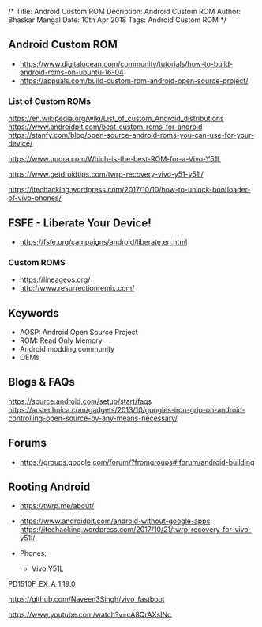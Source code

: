 /*
Title: Android Custom ROM
Decription: Android Custom ROM
Author: Bhaskar Mangal
Date: 10th Apr 2018
Tags: Android Custom ROM
*/

## Android Custom ROM
- https://www.digitalocean.com/community/tutorials/how-to-build-android-roms-on-ubuntu-16-04
- https://appuals.com/build-custom-rom-android-open-source-project/

### List of Custom ROMs
https://en.wikipedia.org/wiki/List_of_custom_Android_distributions
https://www.androidpit.com/best-custom-roms-for-android
https://stanfy.com/blog/open-source-android-roms-you-can-use-for-your-device/

https://www.quora.com/Which-is-the-best-ROM-for-a-Vivo-Y51L

https://www.getdroidtips.com/twrp-recovery-vivo-y51-y51l/

https://itechacking.wordpress.com/2017/10/10/how-to-unlock-bootloader-of-vivo-phones/

## FSFE - Liberate Your Device!
- https://fsfe.org/campaigns/android/liberate.en.html

### Custom ROMS
- https://lineageos.org/
- http://www.resurrectionremix.com/

## Keywords
- AOSP: Android Open Source Project
- ROM: Read Only Memory
- Android modding community
- OEMs

## Blogs & FAQs
https://source.android.com/setup/start/faqs
https://arstechnica.com/gadgets/2013/10/googles-iron-grip-on-android-controlling-open-source-by-any-means-necessary/

## Forums
- https://groups.google.com/forum/?fromgroups#!forum/android-building



## Rooting Android
* https://twrp.me/about/
* https://www.androidpit.com/android-without-google-apps
https://itechacking.wordpress.com/2017/10/21/twrp-recovery-for-vivo-y51l/

* Phones:
	- Vivo Y51L



PD1510F_EX_A_1.19.0

https://github.com/Naveen3Singh/vivo_fastboot	

https://www.youtube.com/watch?v=cA8QrAXsINc